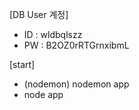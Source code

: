 [DB User 계정]
 - ID : wldbqlszz
 - PW : B2OZ0rRTGrnxibmL

[start]
 - (nodemon) nodemon app
 - node app